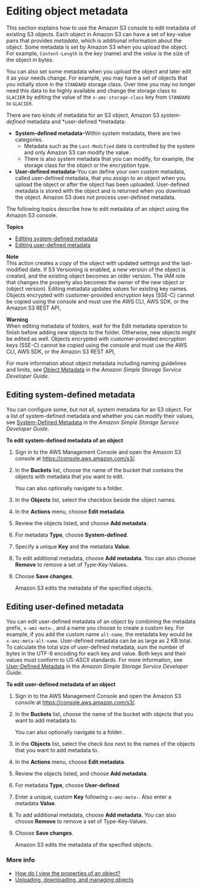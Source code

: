 # Editing object metadata<a name="add-object-metadata"></a>

This section explains how to use the Amazon S3 console to edit metadata of existing S3 objects\. Each object in Amazon S3 can have a set of key\-value pairs that provides *metadata*, which is additional information about the object\. Some metadata is set by Amazon S3 when you upload the object\. For example, `Content-Length` is the *key* \(name\) and the *value* is the size of the object in bytes\. 

You can also set some metadata when you upload the object and later edit it as your needs change\. For example, you may have a set of objects that you initially store in the `STANDARD` storage class\. Over time you may no longer need this data to be highly available and change the storage class to `GLACIER` by editing the value of the `x-amz-storage-class` key from `STANDARD` to `GLACIER`\.

There are two kinds of metadata for an S3 object, Amazon S3 *system\-defined* metadata and *user\-defined *metadata:
+ **System\-defined metadata**–Within system metadata, there are two categories\. 
  + Metadata such as the `Last-Modified` date is controlled by the system and only Amazon S3 can modify the value\.
  + There is also system metadata that you can modify, for example, the storage class for the object or the encryption type\.
+ **User\-defined metadata**–You can define your own custom metadata, called user\-defined metadata, that you assign to an object when you upload the object or after the object has been uploaded\. User\-defined metadata is stored with the object and is returned when you download the object\. Amazon S3 does not process user\-defined metadata\. 

The following topics describe how to edit metadata of an object using the Amazon S3 console\.

**Topics**
+ [Editing system\-defined metadata](#add-object-metadata-system)
+ [Editing user\-defined metadata](#add-object-metadata-user-defined)

**Note**  
This action creates a *copy* of the object with updated settings and the last\-modified date\. If S3 Versioning is enabled, a new version of the object is created, and the existing object becomes an older version\. The IAM role that changes the property also becomes the owner of the new object or \(object version\)\.
Editing metadata updates values for existing key names\.
Objects encrypted with customer\-provided encryption keys \(SSE\-C\) cannot be copied using the console and must use the AWS CLI, AWS SDK, or the Amazon S3 REST API,

**Warning**  
When editing metadata of folders, wait for the Edit metadata operation to finish before adding new objects to the folder\. Otherwise, new objects might be edited as well\.
Objects encrypted with customer\-provided encryption keys \(SSE\-C\) cannot be copied using the console and must use the AWS CLI, AWS SDK, or the Amazon S3 REST API,

For more information about object metadata including naming guidelines and limits, see [Object Metadata](https://docs.aws.amazon.com/AmazonS3/latest/dev/UsingMetadata.html#object-metadata) in the *Amazon Simple Storage Service Developer Guide*\.

## Editing system\-defined metadata<a name="add-object-metadata-system"></a>

You can configure some, but not all, system metadata for an S3 object\. For a list of system\-defined metadata and whether you can modify their values, see [System\-Defined Metadata](https://docs.aws.amazon.com/AmazonS3/latest/dev/UsingMetadata.html#SysMetadata) in the *Amazon Simple Storage Service Developer Guide*\.

**To edit system\-defined metadata of an object**

1. Sign in to the AWS Management Console and open the Amazon S3 console at [https://console\.aws\.amazon\.com/s3/](https://console.aws.amazon.com/s3/)\.

1. In the **Buckets** list, choose the name of the bucket that contains the objects with metadata that you want to edit\.

   You can also optionally navigate to a folder\.

1. In the **Objects** list, select the checkbox beside the object names\.

1. In the **Actions** menu, choose **Edit metadata**\.

1. Review the objects listed, and choose **Add metadata**\.

1. For metadata **Type**, choose **System\-defined**\.

1. Specify a unique **Key** and the metadata **Value**\.

1. To edit additional metadata, choose **Add metadata**\. You can also choose **Remove** to remove a set of Type\-Key\-Values\.

1. Choose **Save changes**\.

   Amazon S3 edits the metadata of the specified objects\.

## Editing user\-defined metadata<a name="add-object-metadata-user-defined"></a>

You can edit user\-defined metadata of an object by combining the metadata prefix, `x-amz-meta-`, and a name you choose to create a custom key\. For example, if you add the custom name `alt-name`, the metadata key would be `x-amz-meta-alt-name`\. User\-defined metadata can be as large as 2 KB total\. To calculate the total size of user\-defined metadata, sum the number of bytes in the UTF\-8 encoding for each key and value\. Both keys and their values must conform to US\-ASCII standards\. For more information, see [User\-Defined Metadata](https://docs.aws.amazon.com/AmazonS3/latest/dev/UsingMetadata.html#UserMetadata) in the *Amazon Simple Storage Service Developer Guide*\.

**To edit user\-defined metadata of an object**

1. Sign in to the AWS Management Console and open the Amazon S3 console at [https://console\.aws\.amazon\.com/s3/](https://console.aws.amazon.com/s3/)\.

1. In the **Buckets** list, choose the name of the bucket with objects that you want to add metadata to\.

   You can also optionally navigate to a folder\.

1. In the **Objects** list, select the check box next to the names of the objects that you want to add metadata to\.

1. In the **Actions** menu, choose **Edit metadata**\.

1. Review the objects listed, and choose **Add metadata**\.

1. For metadata **Type**, choose **User\-defined**\.

1. Enter a unique, custom **Key** following `x-amz-meta-`\. Also enter a metadata **Value**\.

1. To add additional metadata, choose **Add metadata**\. You can also choose **Remove** to remove a set of Type\-Key\-Values\. 

1. Choose **Save changes**\.

   Amazon S3 edits the metadata of the specified objects\.

### More info<a name="add-object-metadata-user-defined-moreinfo"></a>
+  [How do I view the properties of an object?](view-object-properties.md)
+  [Uploading, downloading, and managing objects](upload-download-objects.md)